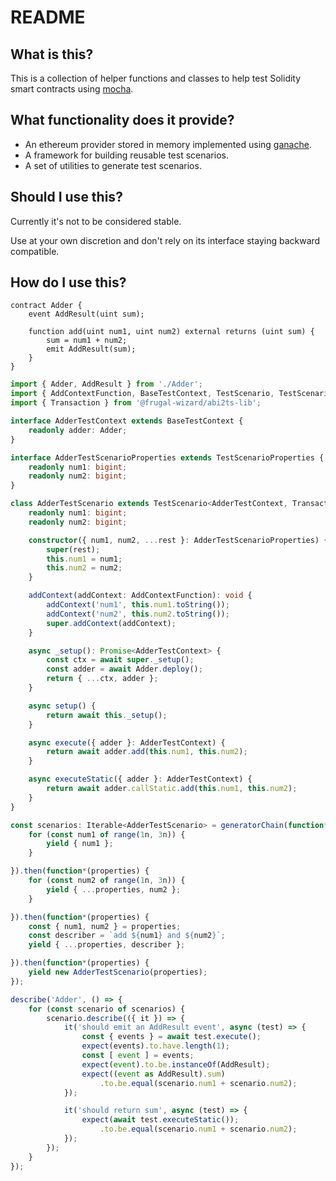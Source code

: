 # README

## What is this?

This is a collection of helper functions and classes to help test Solidity smart contracts using [mocha](https://github.com/mochajs/mocha).

## What functionality does it provide?

* An ethereum provider stored in memory implemented using [ganache](https://github.com/trufflesuite/ganache).
* A framework for building reusable test scenarios.
* A set of utilities to generate test scenarios.

## Should I use this?

Currently it's not to be considered stable.

Use at your own discretion and don't rely on its interface staying backward compatible.

## How do I use this?

```solidity
contract Adder {
    event AddResult(uint sum);

    function add(uint num1, uint num2) external returns (uint sum) {
        sum = num1 + num2;
        emit AddResult(sum);
    }
}
```

```typescript
import { Adder, AddResult } from './Adder';
import { AddContextFunction, BaseTestContext, TestScenario, TestScenarioProperties, generatorChain, range } from '@frugal-wizard/contract-test-helper';
import { Transaction } from '@frugal-wizard/abi2ts-lib';

interface AdderTestContext extends BaseTestContext {
    readonly adder: Adder;
}

interface AdderTestScenarioProperties extends TestScenarioProperties {
    readonly num1: bigint;
    readonly num2: bigint;
}

class AdderTestScenario extends TestScenario<AdderTestContext, Transaction, bigint> {
    readonly num1: bigint;
    readonly num2: bigint;

    constructor({ num1, num2, ...rest }: AdderTestScenarioProperties) {
        super(rest);
        this.num1 = num1;
        this.num2 = num2;
    }

    addContext(addContext: AddContextFunction): void {
        addContext('num1', this.num1.toString());
        addContext('num2', this.num2.toString());
        super.addContext(addContext);
    }

    async _setup(): Promise<AdderTestContext> {
        const ctx = await super._setup();
        const adder = await Adder.deploy();
        return { ...ctx, adder };
    }

    async setup() {
        return await this._setup();
    }

    async execute({ adder }: AdderTestContext) {
        return await adder.add(this.num1, this.num2);
    }

    async executeStatic({ adder }: AdderTestContext) {
        return await adder.callStatic.add(this.num1, this.num2);
    }
}

const scenarios: Iterable<AdderTestScenario> = generatorChain(function*() {
    for (const num1 of range(1n, 3n)) {
        yield { num1 };
    }

}).then(function*(properties) {
    for (const num2 of range(1n, 3n)) {
        yield { ...properties, num2 };
    }

}).then(function*(properties) {
    const { num1, num2 } = properties;
    const describer = `add ${num1} and ${num2}`;
    yield { ...properties, describer };

}).then(function*(properties) {
    yield new AdderTestScenario(properties);
});

describe('Adder', () => {
    for (const scenario of scenarios) {
        scenario.describe(({ it }) => {
            it('should emit an AddResult event', async (test) => {
                const { events } = await test.execute();
                expect(events).to.have.length(1);
                const [ event ] = events;
                expect(event).to.be.instanceOf(AddResult);
                expect((event as AddResult).sum)
                    .to.be.equal(scenario.num1 + scenario.num2);
            });

            it('should return sum', async (test) => {
                expect(await test.executeStatic());
                    .to.be.equal(scenario.num1 + scenario.num2);
            });
        });
    }
});
```

